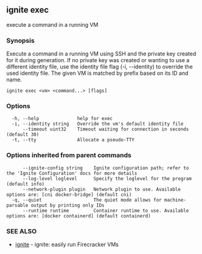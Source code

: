 ## ignite exec

execute a command in a running VM

### Synopsis


Execute a command in a running VM using SSH and the private key created for it during generation.
If no private key was created or wanting to use a different identity file,
use the identity file flag (-i, --identity) to override the used identity file.
The given VM is matched by prefix based on its ID and name.


```
ignite exec <vm> <command...> [flags]
```

### Options

```
  -h, --help              help for exec
  -i, --identity string   Override the vm's default identity file
      --timeout uint32    Timeout waiting for connection in seconds (default 30)
  -t, --tty               Allocate a pseudo-TTY
```

### Options inherited from parent commands

```
      --ignite-config string    Ignite configuration path; refer to the 'Ignite Configuration' docs for more details
      --log-level loglevel      Specify the loglevel for the program (default info)
      --network-plugin plugin   Network plugin to use. Available options are: [cni docker-bridge] (default cni)
  -q, --quiet                   The quiet mode allows for machine-parsable output by printing only IDs
      --runtime runtime         Container runtime to use. Available options are: [docker containerd] (default containerd)
```

### SEE ALSO

* [ignite](ignite.md)	 - ignite: easily run Firecracker VMs

